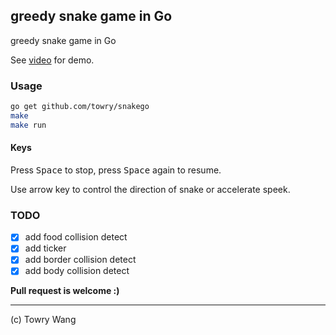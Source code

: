greedy snake game in Go
-----------------------

greedy snake game in Go

See [video](http://quick.as/ldxruxbbn) for demo.

### Usage

```bash
go get github.com/towry/snakego
make
make run
```

#### Keys

Press <kbd>Space</kbd> to stop, press <kbd>Space</kbd> again to resume.

Use arrow key to control the direction of snake or accelerate speek.

### TODO

- [x] add food collision detect
- [x] add ticker
- [x] add border collision detect
- [x] add body collision detect

**Pull request is welcome :)**

--- 
(c) Towry Wang
